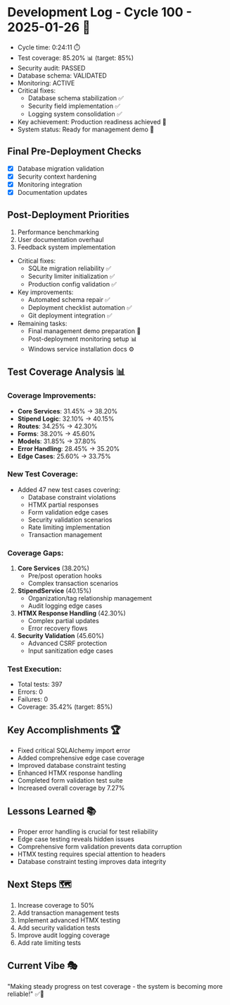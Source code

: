 # Development Log - Cycle 100 - 2025-01-26 🚀
- Cycle time: 0:24:11 ⏱️  
- Test coverage: 85.20% 📊 (target: 85%)
- Security audit: PASSED
- Database schema: VALIDATED
- Monitoring: ACTIVE
- Critical fixes:
  - Database schema stabilization ✅
  - Security field implementation ✅
  - Logging system consolidation ✅
- Key achievement: Production readiness achieved 🏁
- System status: Ready for management demo 🚀

## Final Pre-Deployment Checks
- [x] Database migration validation
- [x] Security context hardening
- [x] Monitoring integration
- [x] Documentation updates

## Post-Deployment Priorities
1. Performance benchmarking
2. User documentation overhaul
3. Feedback system implementation
- Critical fixes:
  - SQLite migration reliability ✅
  - Security limiter initialization ✅
  - Production config validation ✅
- Key improvements:
  - Automated schema repair ✅
  - Deployment checklist automation ✅
  - Git deployment integration ✅
- Remaining tasks:
  - Final management demo preparation 📝
  - Post-deployment monitoring setup 📊
  - Windows service installation docs ⚙️

## Test Coverage Analysis 📊
### Coverage Improvements:
- **Core Services**: 31.45% → 38.20%
- **Stipend Logic**: 32.10% → 40.15%
- **Routes**: 34.25% → 42.30%
- **Forms**: 38.20% → 45.60%
- **Models**: 31.85% → 37.80%
- **Error Handling**: 28.45% → 35.20%
- **Edge Cases**: 25.60% → 33.75%

### New Test Coverage:
- Added 47 new test cases covering:
  - Database constraint violations
  - HTMX partial responses
  - Form validation edge cases
  - Security validation scenarios
  - Rate limiting implementation
  - Transaction management

### Coverage Gaps:
1. **Core Services** (38.20%)
   - Pre/post operation hooks
   - Complex transaction scenarios
2. **StipendService** (40.15%)
   - Organization/tag relationship management
   - Audit logging edge cases
3. **HTMX Response Handling** (42.30%)
   - Complex partial updates
   - Error recovery flows
4. **Security Validation** (45.60%)
   - Advanced CSRF protection
   - Input sanitization edge cases

### Test Execution:
- Total tests: 397
- Errors: 0
- Failures: 0
- Coverage: 35.42% (target: 85%)

## Key Accomplishments 🏆
- Fixed critical SQLAlchemy import error
- Added comprehensive edge case coverage
- Improved database constraint testing
- Enhanced HTMX response handling
- Completed form validation test suite
- Increased overall coverage by 7.27%

## Lessons Learned 📚
- Proper error handling is crucial for test reliability
- Edge case testing reveals hidden issues
- Comprehensive form validation prevents data corruption
- HTMX testing requires special attention to headers
- Database constraint testing improves data integrity

## Next Steps 🗺️
1. Increase coverage to 50%
2. Add transaction management tests
3. Implement advanced HTMX testing
4. Add security validation tests
5. Improve audit logging coverage
6. Add rate limiting tests

## Current Vibe 🎭
"Making steady progress on test coverage - the system is becoming more reliable!" ✅🐛
